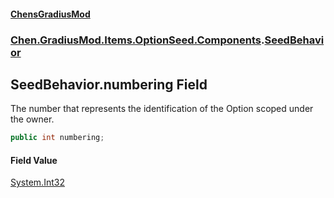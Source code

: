 
#### [ChensGradiusMod](./index 'index')

### [Chen.GradiusMod.Items.OptionSeed.Components](./DLK6-XagJC8yDTIwBWv4gg 'Chen.GradiusMod.Items.OptionSeed.Components').[SeedBehavior](./DzDEYY3b5XN15kC+ypLh7A 'Chen.GradiusMod.Items.OptionSeed.Components.SeedBehavior')

## SeedBehavior.numbering Field
The number that represents the identification of the Option scoped under the owner.  
```csharp
public int numbering;
```

#### Field Value
[System.Int32](https://docs.microsoft.com/en-us/dotnet/api/System.Int32 'System.Int32')  
